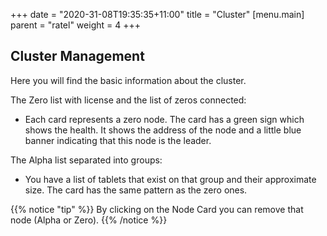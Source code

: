 +++
date = "2020-31-08T19:35:35+11:00"
title = "Cluster"
[menu.main]
    parent = "ratel"
    weight = 4
+++

## Cluster Management

Here you will find the basic information about the cluster.

The Zero list with license and the list of zeros connected:
- Each card represents a zero node. The card has a green sign which shows the health. It shows the address of the node and a little blue banner indicating that this node is the leader. 

The Alpha list separated into groups:
- You have a list of tablets that exist on that group and their approximate size. The card has the same pattern as the zero ones.

{{% notice "tip" %}}
By clicking on the Node Card you can remove that node (Alpha or Zero).
{{% /notice %}}
